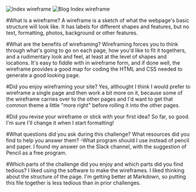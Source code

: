 ![Index wireframe](/imgs/wireframe-index.png)
![Blog Index wireframe](/imgs/wireframe-blog-index.png)

#What is a wireframe?
A wireframe is a sketch of what the webpage's basic structure will look like.  It has labels for different shapes and features, but no text, formatting, photos, background or other features.

#What are the benefits of wireframing?
Wireframing forces you to think through what's going to go on each page, how you'd like to fit it togethers, and a rudimentary look and feel, at least at the level of shapes and locations. It's easy to fiddle with in wireframe form, and if done well, the wireframe provides a good map for coding the HTML and CSS needed to generate a good looking page.

#Did you enjoy wireframing your site?
Yes, althought I think I would prefer to wireframe a single page and then work a bit more on it, because some of the wireframe carries over to the other pages and I'd want to get that common theme a little "more right" before rolling it into the other pages.

#Did you revise your wireframe or stick with your first idea?
So far, so good.  I'm sure I'll change it when I start formatting!


#What questions did you ask during this challenge? What resources did you find to help you answer them?
-What program should I use instead of pencil and paper. I found my answer on the Slack channel, with the suggestion of Pencil as a free program.

#Which parts of the challenge did you enjoy and which parts did you find tedious?
I liked using the software to make the wireframes. I liked thinking about the structure of the page. I'm getting better at Markdown, so putting this file together is less tedious than in prior challenges.